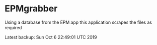 # EPMgrabber
Using a database from the EPM app this application scrapes the files as required


Latest backup: Sun Oct 6 22:49:01 UTC 2019

